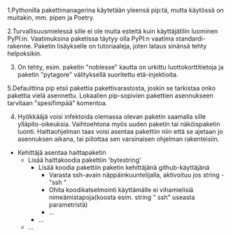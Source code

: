 1.Pythonilla pakettimanagerina käytetään yleensä pip:tä, mutta käytössä on muitakin, mm. pipen ja Poetry.

2.Turvallisuusmielessä sille ei ole muita esteitä kuin käyttäjätilin luominen PyPI:in.
Vaatimuksina paketissa täytyy olla PyPI:n vaatima standardi-rakenne. Paketin lisäykselle on tutoriaaleja, joten lataus sinänsä tehty helpoksikin.

3. On tehty, esim. paketin "noblesse" kautta on urkittu luottokorttitietoja ja 
paketin "pytagore" välityksellä suoritettu etä-injektioita.

5.Defaulttina pip etsii pakettia pakettivarastosta, joskin se tarkistaa onko pakettia vielä asennettu. Lokaalien pip-sopivien pakettien asennukseen tarvitaan "spesifimpää" komentoa.

4. Hyökkääjä voisi infektoida olemassa olevan paketin saamalla sille ylläpito-oikeuksia. Vaihtoehtona myös uuden paketin tai näköispaketin luonti. Haittaohjelman taas voisi asentaa pakettiin niin että se ajetaan jo asennuksen aikana, tai piilottaa sen varsinaisen ohjelman rakenteisiin.

- Kehittäjä asentaa haittapaketin
    - Lisää haittakoodia pakettiin 'bytestring'
        - Lisää koodia pakettiin paketin kehittäjänä github-käyttäjänä
            - Varasta ssh-avain näppäinkuuntelijalla, aktivoituu jos string - "ssh "
            - Ohita koodikatselmointi käyttämälle ei vihamielisiä nimeämistapoja(koosta esim. string " ssh" useasta parametristä)
            - ...
        - ...
    - ...
